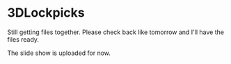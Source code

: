 # 3DLockpicks

Still getting files together. Please check back like tomorrow and I'll have the files ready.

The slide show is uploaded for now. 
